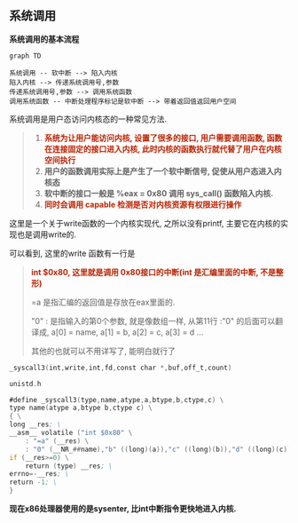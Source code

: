 ## 系统调用

**系统调用的基本流程**

```mermaid
graph TD

系统调用 -- 软中断 --> 陷入内核
陷入内核 --> 传递系统调用号,参数
传递系统调用号,参数 --> 调用系统函数
调用系统函数 -- 中断处理程序标记是软中断 --> 带着返回值返回用户空间
```

系统调用是用户态访问内核态的一种常见方法.

> 1.  <font color=#b20>**系统为让用户能访问内核, 设置了很多的接口, 用户需要调用函数, 函数在连接固定的接口进入内核, 此时内核的函数执行就代替了用户在内核空间执行</font>**
> 2. **用户的函数调用实际上是产生了一个软中断信号, 促使从用户态进入内核态**
> 3. **软中断的接口一般是 %eax = 0x80 调用 sys_call() 函数陷入内核.**
> 4. <font color=#b20>**同时会调用 capable 检测是否对内核资源有权限进行操作**</font>



这里是一个关于write函数的一个内核实现代, 之所以没有printf, 主要它在内核的实现也是调用write的.

可以看到, 这里的write 函数有一行是

> <font color=#b20>**int $0x80, 这里就是调用 0x80接口的中断(int 是汇编里面的中断, 不是整形)**</font>
>
>  =a 是指汇编的返回值是存放在eax里面的. 
>
> "0" : 是指输入的第0个参数, 就是像数组一样, 从第11行 :"0" 的后面可以翻译成, a[0] = name, a[1] = b, a[2] = c, a[3] = d ... 
>
> 其他的也就可以不用详写了, 能明白就行了

```asm
_syscall3(int,write,int,fd,const char *,buf,off_t,count)

unistd.h

#define _syscall3(type,name,atype,a,btype,b,ctype,c) \
type name(atype a,btype b,ctype c) \
{ \
long __res; \
__asm__ volatile ("int $0x80" \
    : "=a" (__res) \
    : "0" (__NR_##name),"b" ((long)(a)),"c" ((long)(b)),"d" ((long)(c))); \
if (__res>=0) \
    return (type) __res; \
errno=-__res; \
return -1; \
}
```

**现在x86处理器使用的是sysenter, 比int中断指令更快地进入内核.**


